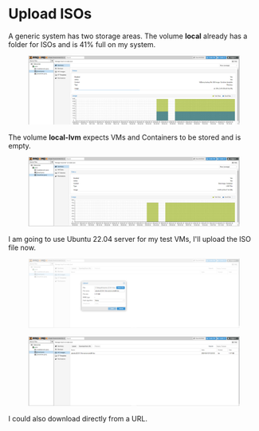 # Upload ISOs

A generic system has two storage areas. The volume **local** already has a folder for ISOs and is 41% full on my system.

<figure><img src="../.gitbook/assets/image (24).png" alt=""><figcaption></figcaption></figure>

The volume **local-lvm** expects VMs and Containers to be stored and is empty.

<figure><img src="../.gitbook/assets/image (25).png" alt=""><figcaption></figcaption></figure>

I am going to use Ubuntu 22.04 server for my test VMs, I'll upload the ISO file now.

<figure><img src="../.gitbook/assets/image (26).png" alt=""><figcaption></figcaption></figure>

<figure><img src="../.gitbook/assets/image (27).png" alt=""><figcaption></figcaption></figure>

I could also download directly from a URL.
